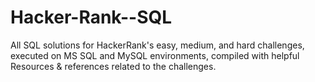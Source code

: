 # Hacker-Rank--SQL
All SQL solutions for HackerRank's easy, medium, and hard challenges, executed on MS SQL and MySQL environments, compiled with helpful Resources &amp; references related to the challenges.
